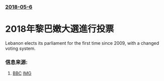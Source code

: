 ### [2018-05-6](/news/2018/05/6/index.md)

##### 
# 2018年黎巴嫩大選進行投票 

Lebanon elects its parliament for the first time since 2009, with a changed voting system.


### 信息来源:

1. [BBC](http://www.bbc.co.uk/news/world-middle-east-44020061) [IMG](https://ichef.bbci.co.uk/news/1024/branded_news/14DD3/production/_101195458_mediaitem101195457.jpg)

